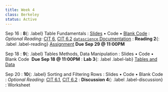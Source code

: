 ```yaml
---
title: Week 4 
class: Berkeley
status: Active
---
```


Sep 16
: **8**{: .label} Table Fundamentals 
   : [Slides](https://docs.google.com/presentation/d/1yOhK0hFwY8wxisVN006kkGj6vA1yE4EamcwkhIL0tJw/edit?usp=sharing) &#8226; Code &#8226; [Blank Code](https://datahub.berkeley.edu/hub/user-redirect/git-pull?repo=https%3A%2F%2Fgithub.com%2Fdata-6-berkeley%2Fmaterials-fa24&branch=main&urlpath=lab%2Ftree%2Fmaterials-fa24%2Flectures%2Flec08%2Flec08-blank.ipynb)
: *Optional Reading:* [CIT 6](https://inferentialthinking.com/chapters/06/Tables.html), [CIT 6.2](https://inferentialthinking.com/chapters/06/2/Selecting_Rows.html) [`datascience` Documentation](http://data8.org/datascience/tutorial.html#creating-a-table)
: **Reading 2**{: .label .label-reading} [Assignment](https://www.gradescope.com/courses/845265/assignments/5003923)&nbsp;**Due Sep 29 @ 11:00PM**


Sep 18
: **9**{: .label} Tables Methods, Data Manipulation
  : Slides &#8226; Code &#8226; Blank Code &nbsp;**Due Sep 18 @ 11:00PM**
: **Lab 3**{: .label .label-lab} [Tables and Data](https://datahub.berkeley.edu/hub/user-redirect/git-pull?repo=https%3A%2F%2Fgithub.com%2Fdata-6-berkeley%2Fmaterials-fa24&branch=main&urlpath=lab%2Ftree%2Fmaterials-fa24%2Flabs%2Flab03%2Flab03.ipynb)


Sep 20 
: **10**{: .label} Sorting and Filtering Rows
  : Slides &#8226; Code &#8226; Blank Code 
: *Optional Reading:* [CIT 6.1](https://inferentialthinking.com/chapters/06/1/Sorting_Rows.html), [CIT 6.2](https://inferentialthinking.com/chapters/06/1/Sorting_Rows.html)
: **Discussion 4**{: .label .label-discussion}
  : Worksheet 
  <!--&#8226;[Solutions](./assignments/disc01-sols.pdf) -->
